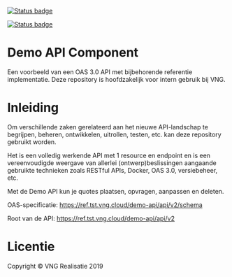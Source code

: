 [![Status badge](https://img.shields.io/endpoint.svg?style=for-the-badge&amp;url=https://vng-staging.maykin.nl/api/v1/provider-run-shield/154/)](https://vng-staging.maykin.nl/server/a522ff07-fd14-4769-b482-5ed1ec330bcd)

[![Status badge](https://img.shields.io/endpoint.svg?style=for-the-badge&amp;url=https://vng-staging.maykin.nl/api/v1/provider-run-shield/4e8a612b-34e9-4348-a9d2-9949a351dd20/)](https://vng-staging.maykin.nl/server/4e8a612b-34e9-4348-a9d2-9949a351dd20)

# Demo API Component

Een voorbeeld van een OAS 3.0 API met bijbehorende referentie implementatie.
Deze repository is hoofdzakelijk voor intern gebruik bij VNG.


# Inleiding

Om verschillende zaken gerelateerd aan het nieuwe API-landschap te begrijpen,
beheren, ontwikkelen, uitrollen, testen, etc. kan deze repository gebruikt 
worden.

Het is een volledig werkende API met 1 resource en endpoint en is een
vereenvoudigde weergave van allerlei (ontwerp)beslissingen aangaande gebruikte
technieken zoals RESTful APIs, Docker, OAS 3.0, versiebeheer, etc.

Met de Demo API kun je quotes plaatsen, opvragen, aanpassen en deleten. 

OAS-specificatie: https://ref.tst.vng.cloud/demo-api/api/v2/schema

Root van de API: https://ref.tst.vng.cloud/demo-api/api/v2

# Licentie

Copyright © VNG Realisatie 2019
